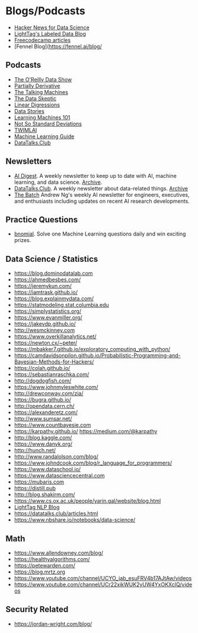 Blogs/Podcasts
===============

* [Hacker News for Data Science](https://www.datatau.com/news)
* [LightTag's Labeled Data Blog](https://lighttag.io/blog)
* [Freecodecamp articles](https://www.freecodecamp.org/news/tag/machine-learning/)
* [Fennel Blog](https://fennel.ai/blog/

Podcasts
--------

* [The O'Reilly Data Show](http://radar.oreilly.com/tag/oreilly-data-show-podcast)
* [Partially Derivative](http://partiallyderivative.com/)
* [The Talking Machines](https://www.thetalkingmachines.com/)
* [The Data Skeptic](https://dataskeptic.com/)
* [Linear Digressions](https://lineardigressions.com)
* [Data Stories](http://datastori.es/)
* [Learning Machines 101](https://www.learningmachines101.com/)
* [Not So Standard Deviations](https://simplystatistics.org/2015/09/17/not-so-standard-deviations-the-podcast/)
* [TWIMLAI](https://twimlai.com/shows/)
* [Machine Learning Guide](http://ocdevel.com/podcasts/machine-learning)
* [DataTalks.Club](https://anchor.fm/datatalksclub)

Newsletters
-----------

* [AI Digest](https://aidigest.net/). A weekly newsletter to keep up to date with AI, machine learning, and data science. [Archive](https://aidigest.net/digests).
* [DataTalks.Club](https://datatalks.club). A weekly newsletter about data-related things. [Archive](https://us19.campaign-archive.com/home/?u=0d7822ab98152f5afc118c176&id=97178021aa)
* [The Batch](https://read.deeplearning.ai/the-batch/) Andrew Ng's weekly AI newsletter for engineers, executives, and enthusiasts including updates on recent AI research developments.

Practice Questions
-----------

* [bnomial](https://today.bnomial.com/). Solve one Machine Learning questions daily and win exciting prizes.

Data Science / Statistics
-------------------------

* https://blog.dominodatalab.com
* https://ahmedbesbes.com/
* https://jeremykun.com/
* https://iamtrask.github.io/
* https://blog.explainmydata.com/
* https://statmodeling.stat.columbia.edu
* https://simplystatistics.org/
* https://www.evanmiller.org/
* https://jakevdp.github.io/
* http://wesmckinney.com
* https://www.overkillanalytics.net/
* https://newton.cx/~peter/
* https://mbakker7.github.io/exploratory_computing_with_python/
* https://camdavidsonpilon.github.io/Probabilistic-Programming-and-Bayesian-Methods-for-Hackers/
* https://colah.github.io/
* https://sebastianraschka.com/
* http://dogdogfish.com/
* https://www.johnmyleswhite.com/
* http://drewconway.com/zia/
* https://bugra.github.io/
* http://opendata.cern.ch/
* https://alexanderetz.com/
* http://www.sumsar.net/
* https://www.countbayesie.com
* https://karpathy.github.io/  https://medium.com/@karpathy
* http://blog.kaggle.com/
* https://www.danvk.org/
* http://hunch.net/
* http://www.randalolson.com/blog/
* https://www.johndcook.com/blog/r_language_for_programmers/
* https://www.dataschool.io/
* https://www.datasciencecentral.com
* https://mubaris.com
* https://distill.pub
* http://blog.shakirm.com/
* https://www.cs.ox.ac.uk/people/yarin.gal/website/blog.html
* [LightTag NLP Blog](https://www.lighttag.io/blog)
* https://datatalks.club/articles.html
* https://www.nbshare.io/notebooks/data-science/

Math
----

* https://www.allendowney.com/blog/
* https://healthyalgorithms.com/
* https://petewarden.com/
* https://blog.mrtz.org
* https://www.youtube.com/channel/UCYO_jab_esuFRV4b17AJtAw/videos
* https://www.youtube.com/channel/UCr22xikWUK2yUW4YxOKXclQ/videos

Security Related
----------------

* https://jordan-wright.com/blog/
